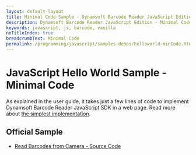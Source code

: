 ```yaml
---
layout: default-layout
title: Minimal Code Sample - Dynamsoft Barcode Reader JavaScript Edition
description: Dynamsoft Barcode Reader JavaScript Edition - Minimal Code
keywords: javascript, js, barcode, vanilla
noTitleIndex: true
breadcrumbText: Minimal Code
permalink: /programming/javascript/samples-demos/helloworld-minCode.html
---
```


# JavaScript Hello World Sample - Minimal Code

As explained in the user guide, it takes just a few lines of code to implement Dynamsoft Barcode Reader JavaScript SDK in a web page. Read more about [the simplest implementation](../user-guide/#hello-world---simplest-implementation).

## Official Sample

* <a target = "_blank" href="https://github.com/Dynamsoft/barcode-reader-javascript-samples/blob/9.x/1.hello-world/1.hello-world.html">Read Barcodes from Camera - Source Code</a>
